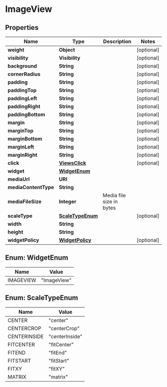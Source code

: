 

# ImageView


## Properties

| Name | Type | Description | Notes |
|------------ | ------------- | ------------- | -------------|
|**weight** | **Object** |  |  [optional] |
|**visibility** | **Visibility** |  |  [optional] |
|**background** | **String** |  |  [optional] |
|**cornerRadius** | **String** |  |  [optional] |
|**padding** | **String** |  |  [optional] |
|**paddingTop** | **String** |  |  [optional] |
|**paddingLeft** | **String** |  |  [optional] |
|**paddingRight** | **String** |  |  [optional] |
|**paddingBottom** | **String** |  |  [optional] |
|**margin** | **String** |  |  [optional] |
|**marginTop** | **String** |  |  [optional] |
|**marginBottom** | **String** |  |  [optional] |
|**marginLeft** | **String** |  |  [optional] |
|**marginRight** | **String** |  |  [optional] |
|**click** | [**ViewsClick**](ViewsClick.md) |  |  [optional] |
|**widget** | [**WidgetEnum**](#WidgetEnum) |  |  |
|**mediaUrl** | **URI** |  |  |
|**mediaContentType** | **String** |  |  |
|**mediaFileSize** | **Integer** | Media file size in bytes |  |
|**scaleType** | [**ScaleTypeEnum**](#ScaleTypeEnum) |  |  [optional] |
|**width** | **String** |  |  |
|**height** | **String** |  |  |
|**widgetPolicy** | [**WidgetPolicy**](WidgetPolicy.md) |  |  [optional] |



## Enum: WidgetEnum

| Name | Value |
|---- | -----|
| IMAGEVIEW | &quot;ImageView&quot; |



## Enum: ScaleTypeEnum

| Name | Value |
|---- | -----|
| CENTER | &quot;center&quot; |
| CENTERCROP | &quot;centerCrop&quot; |
| CENTERINSIDE | &quot;centerInside&quot; |
| FITCENTER | &quot;fitCenter&quot; |
| FITEND | &quot;fitEnd&quot; |
| FITSTART | &quot;fitStart&quot; |
| FITXY | &quot;fitXY&quot; |
| MATRIX | &quot;matrix&quot; |




